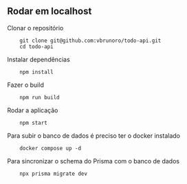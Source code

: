 ## Rodar em localhost
Clonar o repositório
```
    git clone git@github.com:vbrunoro/todo-api.git  
    cd todo-api
```
      

Instalar dependências
```
    npm install
```

Fazer o build
```
    npm run build
```

Rodar a aplicação
```
    npm start
```

Para subir o banco de dados é preciso ter o docker instalado
```
    docker compose up -d
```

Para sincronizar o schema do Prisma com o banco de dados
```
    npx prisma migrate dev
```
